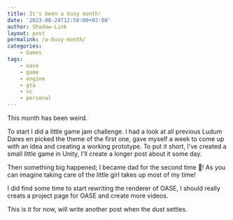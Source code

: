 ```yaml
---
title: It's been a busy month!
date: '2023-08-24T12:50:00+02:00'
author: Shadow-Link
layout: post
permalink: /a-busy-month/
categories:
    - Games
tags:
    - oase
    - game
    - engine
    - gta
    - vc
    - personal
---
```


This month has been weird. 

To start I did a little game jam challenge. I had a look at all previous Ludum Dares en picked the theme of the first one, gave myself a week to come up with an idea and creating a working prototype. To put it short, I've created a small little game in Unity, I'll create a longer post about it some day.

Then something big happened; I became dad for the second time 🥰! As you can imagine taking care of the little girl takes up most of my time!

I did find some time to start rewriting the renderer of OASE, I should really creats a project page for OASE and create more videos.

This is it for now, will write another post when the dust settles.
